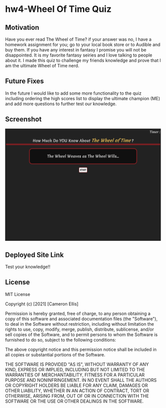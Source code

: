 # hw4-Wheel Of Time Quiz

## Motivation

Have you ever read The Wheel of Time? if your answer was no, I have a homework assignment for you; go to your local book store or to Audible and buy them. If you have any interest in fantasy I promise you will not be disappointed. It is my favorite fantasy seiries and I love talking to people about it. I made this quiz to challenge my friends knowledge and prove that I am the ultimate Wheel of Time nerd.

## Future Fixes

In the future I would like to add some more functionality to the quiz including ordering the high scores list to display the ultimate champion (ME) and add more questions to further test our knowledge.

## Screenshot

![quiz screenshot](Assets/images/wot-quiz-screenshot.png)

## Deployed Site Link

Test your knowledge!!

## License

MIT License

Copyright (c) [2021] [Cameron Ellis]

Permission is hereby granted, free of charge, to any person obtaining a copy
of this software and associated documentation files (the "Software"), to deal
in the Software without restriction, including without limitation the rights
to use, copy, modify, merge, publish, distribute, sublicense, and/or sell
copies of the Software, and to permit persons to whom the Software is
furnished to do so, subject to the following conditions:

The above copyright notice and this permission notice shall be included in all
copies or substantial portions of the Software.

THE SOFTWARE IS PROVIDED "AS IS", WITHOUT WARRANTY OF ANY KIND, EXPRESS OR
IMPLIED, INCLUDING BUT NOT LIMITED TO THE WARRANTIES OF MERCHANTABILITY,
FITNESS FOR A PARTICULAR PURPOSE AND NONINFRINGEMENT. IN NO EVENT SHALL THE
AUTHORS OR COPYRIGHT HOLDERS BE LIABLE FOR ANY CLAIM, DAMAGES OR OTHER
LIABILITY, WHETHER IN AN ACTION OF CONTRACT, TORT OR OTHERWISE, ARISING FROM,
OUT OF OR IN CONNECTION WITH THE SOFTWARE OR THE USE OR OTHER DEALINGS IN THE
SOFTWARE.
